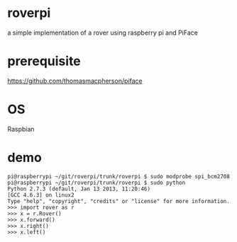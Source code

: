 roverpi
=======

a simple implementation of a rover using raspberry pi and PiFace


prerequisite
============
https://github.com/thomasmacpherson/piface

OS
==
Raspbian

demo
====
```
pi@raspberrypi ~/git/roverpi/trunk/roverpi $ sudo modprobe spi_bcm2708
pi@raspberrypi ~/git/roverpi/trunk/roverpi $ sudo python
Python 2.7.3 (default, Jan 13 2013, 11:20:46) 
[GCC 4.6.3] on linux2
Type "help", "copyright", "credits" or "license" for more information.
>>> import rover as r
>>> x = r.Rover()
>>> x.forward()
>>> x.right()
>>> x.left()
```
